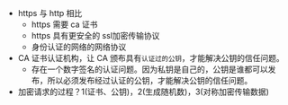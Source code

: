 + https 与 http 相比
  + https 需要 ca 证书
  + https 具有更安全的 ssl加密传输协议
  + 身份认证的网络的网络协议
+ CA 证书认证机构，让 CA 颁布具有`认证过的公钥`，才能解决公钥的信任问题。
  + 存在一个数字签名的认证问题。因为私钥是自己的，公钥是谁都可以发布，所以必须发布经过认证的公钥，才能解决公钥的信任问题。
+ 加密请求的过程？1(证书、公钥)，2(生成随机数)，3(对称加密传输数据)

